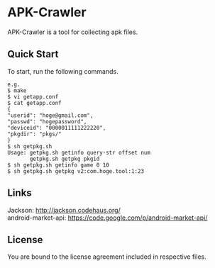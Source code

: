 APK-Crawler
============

APK-Crawler is a tool for collecting apk files.

Quick Start
------------

To start, run the following commands.

    e.g.
    $ make
    $ vi getapp.conf
    $ cat getapp.conf
    {
    "userid": "hoge@gmail.com",
    "passwd": "hogepassword",
    "deviceid": "0000011111222220",
    "pkgdir": "pkgs/"
    }
    $ sh getpkg.sh
    Usage: getpkg.sh getinfo query-str offset num
           getpkg.sh getpkg pkgid
    $ sh getpkg.sh getinfo game 0 10
    $ sh getpkg.sh getpkg v2:com.hoge.tool:1:23

Links
--------

Jackson: http://jackson.codehaus.org/  
android-market-api: https://code.google.com/p/android-market-api/  

License
----------

You are bound to the license agreement included in respective files.


